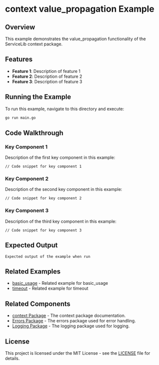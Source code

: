 # context value_propagation Example

## Overview

This example demonstrates the value_propagation functionality of the ServiceLib context package.

## Features

- **Feature 1**: Description of feature 1
- **Feature 2**: Description of feature 2
- **Feature 3**: Description of feature 3

## Running the Example

To run this example, navigate to this directory and execute:

```bash
go run main.go
```

## Code Walkthrough

### Key Component 1

Description of the first key component in this example:

```
// Code snippet for key component 1
```

### Key Component 2

Description of the second key component in this example:

```
// Code snippet for key component 2
```

### Key Component 3

Description of the third key component in this example:

```
// Code snippet for key component 3
```

## Expected Output

```
Expected output of the example when run
```

## Related Examples


- [basic_usage](../basic_usage/README.md) - Related example for basic_usage
- [timeout](../timeout/README.md) - Related example for timeout

## Related Components

- [context Package](../../../context/README.md) - The context package documentation.
- [Errors Package](../../../errors/README.md) - The errors package used for error handling.
- [Logging Package](../../../logging/README.md) - The logging package used for logging.

## License

This project is licensed under the MIT License - see the [LICENSE](../../../LICENSE) file for details.

